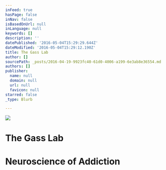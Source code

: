 ```yaml
---
inFeed: true
hasPage: false
inNav: false
isBasedOnUrl: null
inLanguage: null
keywords: []
description: ''
datePublished: '2016-05-04T15:29:29.644Z'
dateModified: '2016-05-04T15:29:12.190Z'
title: The Gass Lab
author: []
sourcePath: _posts/2016-04-19-9923fc40-61d0-4006-a199-6e3ab8e36554.md
authors: []
publisher:
  name: null
  domain: null
  url: null
  favicon: null
starred: false
_type: Blurb

---
```

![](https://the-grid-user-content.s3-us-west-2.amazonaws.com/120410aa-c39b-4cb8-af25-f119294e6cb3.jpg)

# The Gass Lab

# Neuroscience of Addiction
